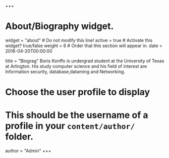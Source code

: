 +++
# About/Biography widget.
widget = "about"  # Do not modify this line!
active = true  # Activate this widget? true/false
weight = 6  # Order that this section will appear in.
date = 2016-04-20T00:00:00

title = "Biograg"
Boris Konffo is undergrad student at the University of Texas at Arlington. His study computer science and his field of interest are Information security, database,dataming and Networking.
# Choose the user profile to display
# This should be the username of a profile in your `content/author/` folder.
author = "Admin"
+++
